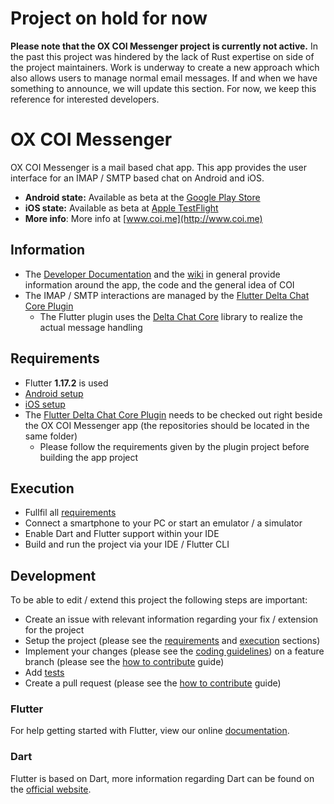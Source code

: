# Project on hold for now
**Please note that the OX COI Messenger project is currently not active.** 
In the past this project was hindered by the lack of Rust expertise on side of the project maintainers. Work is underway to create a new approach which also allows users to manage normal email messages. If and when we have something to announce, we will update this section. For now, we keep this reference for interested developers. 

# OX COI Messenger

OX COI Messenger is a mail based chat app. This app provides the user interface for an IMAP / SMTP based chat on Android and iOS.

- **Android state:** Available as beta at the [Google Play Store](https://play.google.com/store/apps/details?id=com.openxchange.oxcoi)
- **iOS state:** Available as beta at [Apple TestFlight](https://testflight.apple.com/join/VoqodiHt)
- **More info**: More info at [www.coi.me](http://www.coi.me)

## Information
- The [Developer Documentation](https://github.com/open-xchange/ox-coi/wiki/Developer-Documentation) and the [wiki](https://github.com/open-xchange/ox-coi/wiki) in general provide information around the app, the code and the general idea of COI
- The IMAP / SMTP interactions are managed by the [Flutter Delta Chat Core Plugin](https://github.com/open-xchange/flutter-deltachat-core)
  - The Flutter plugin uses the [Delta Chat Core](https://github.com/deltachat/deltachat-core-rust) library to realize the actual message handling

## Requirements
- Flutter **1.17.2** is used
- [Android setup](https://github.com/open-xchange/ox-coi/wiki/Development-Setup-for-Android)
- [iOS setup](https://github.com/open-xchange/ox-coi/wiki/Development-Setup-for-iOS)
- The [Flutter Delta Chat Core Plugin](https://github.com/open-xchange/flutter-deltachat-core) needs to be checked out right beside the OX COI Messenger app (the repositories should be located in the same folder)
  - Please follow the requirements given by the plugin project before building the app project

## Execution
- Fullfil all [requirements](https://github.com/open-xchange/ox-coi#requirements)
- Connect a smartphone to your PC or start an emulator / a simulator
- Enable Dart and Flutter support within your IDE
- Build and run the project via your IDE / Flutter CLI

## Development
To be able to edit / extend this project the following steps are important:

- Create an issue with relevant information regarding your fix / extension for the project
- Setup the project (please see the [requirements](https://github.com/open-xchange/ox-coi#requirements) and [execution](https://github.com/open-xchange/ox-coi#execution) sections)
- Implement your changes (please see the [coding guidelines](https://github.com/open-xchange/ox-coi/wiki/Coding-Guidelines)) on a feature branch (please see the [how to contribute](https://github.com/open-xchange/ox-coi/wiki/How-to-contribute) guide)
- Add [tests](https://github.com/open-xchange/ox-coi/wiki/Testing)
- Create a pull request (please see the [how to contribute](https://github.com/open-xchange/ox-coi/wiki/How-to-contribute) guide)

### Flutter 

For help getting started with Flutter, view our online [documentation](https://flutter.io/).

### Dart

Flutter is based on Dart, more information regarding Dart can be found on the [official website](https://www.dartlang.org/).
